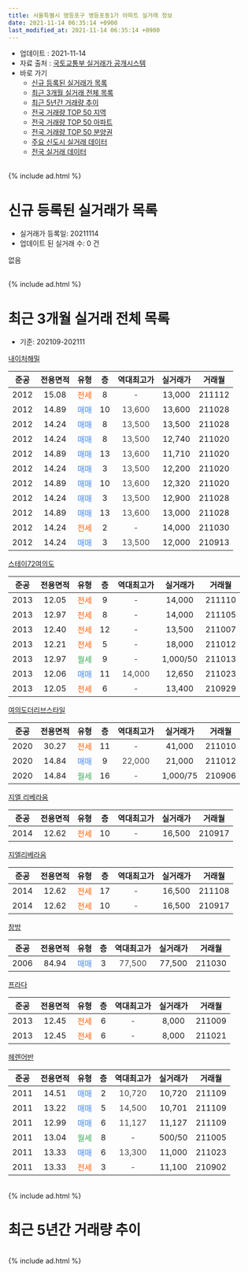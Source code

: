 ```yaml
---
title: 서울특별시 영등포구 영등포동1가 아파트 실거래 정보
date: 2021-11-14 06:35:14 +0900
last_modified_at: 2021-11-14 06:35:14 +0900
---
```


* 업데이트 : 2021-11-14
* 자료 출처 : [국토교통부 실거래가 공개시스템](http://rt.molit.go.kr)
* 바로 가기
    * [신규 등록된 실거래가 목록](#신규-등록된-실거래가-목록)
    * [최근 3개월 실거래 전체 목록](#최근-3개월-실거래-전체-목록)
    * [최근 5년간 거래량 추이](#최근-5년간-거래량-추이)
    * [전국 거래량 TOP 50 지역](https://inasie.github.io/apt-trade-info/최근-3개월-전국에서-가장-거래가-많이-발생한-지역)
    * [전국 거래량 TOP 50 아파트](https://inasie.github.io/apt-trade-info/최근-3개월-전국에서-가장-거래가-많이-발생한-아파트)
    * [전국 거래량 TOP 50 분양권](https://inasie.github.io/apt-trade-info/최근-3개월-전국에서-가장-거래가-많이-발생한-분양권)
    * [주요 신도시 실거래 데이터](https://inasie.github.io/apt-trade-info/주요-신도시)
    * [전국 실거래 데이터](https://inasie.github.io/apt-trade-info/전국)
<br>
{% include ad.html %}
<br>

# 신규 등록된 실거래가 목록
* 실거래가 등록일: 20211114
* 업데이트 된 실거래 수: 0 건

없음

<br>
{% include ad.html %}
<br>

# 최근 3개월 실거래 전체 목록
* 기준: 202109-202111


[내이처해밀](https://search.naver.com/search.naver?query=%EC%84%9C%EC%9A%B8%ED%8A%B9%EB%B3%84%EC%8B%9C+%EC%98%81%EB%93%B1%ED%8F%AC%EA%B5%AC+%EC%98%81%EB%93%B1%ED%8F%AC%EB%8F%991%EA%B0%80+%EB%82%B4%EC%9D%B4%EC%B2%98%ED%95%B4%EB%B0%80)

|준공|전용면적|유형|층|역대최고가|실거래가|거래월|
|:---:|:---:|:---:|:---:|:---:|:---:|:---:|
|2012|15.08|<span style="color:#ff5a00">전세</span>|8|<span style="color:#444444">-</span>|13,000|211112|
|2012|14.89|<span style="color:#4285f3">매매</span>|10|<span style="color:#444444">13,600</span>|13,600|211028|
|2012|14.24|<span style="color:#4285f3">매매</span>|8|<span style="color:#444444">13,500</span>|13,500|211028|
|2012|14.24|<span style="color:#4285f3">매매</span>|8|<span style="color:#444444">13,500</span>|12,740|211020|
|2012|14.89|<span style="color:#4285f3">매매</span>|13|<span style="color:#444444">13,600</span>|11,710|211020|
|2012|14.24|<span style="color:#4285f3">매매</span>|3|<span style="color:#444444">13,500</span>|12,200|211020|
|2012|14.89|<span style="color:#4285f3">매매</span>|10|<span style="color:#444444">13,600</span>|12,320|211020|
|2012|14.24|<span style="color:#4285f3">매매</span>|3|<span style="color:#444444">13,500</span>|12,900|211028|
|2012|14.89|<span style="color:#4285f3">매매</span>|13|<span style="color:#444444">13,600</span>|13,000|211028|
|2012|14.24|<span style="color:#ff5a00">전세</span>|2|<span style="color:#444444">-</span>|14,000|211030|
|2012|14.24|<span style="color:#4285f3">매매</span>|3|<span style="color:#444444">13,500</span>|12,000|210913|

[스테이72여의도](https://search.naver.com/search.naver?query=%EC%84%9C%EC%9A%B8%ED%8A%B9%EB%B3%84%EC%8B%9C+%EC%98%81%EB%93%B1%ED%8F%AC%EA%B5%AC+%EC%98%81%EB%93%B1%ED%8F%AC%EB%8F%991%EA%B0%80+%EC%8A%A4%ED%85%8C%EC%9D%B472%EC%97%AC%EC%9D%98%EB%8F%84)

|준공|전용면적|유형|층|역대최고가|실거래가|거래월|
|:---:|:---:|:---:|:---:|:---:|:---:|:---:|
|2013|12.05|<span style="color:#ff5a00">전세</span>|9|<span style="color:#444444">-</span>|14,000|211110|
|2013|12.97|<span style="color:#ff5a00">전세</span>|8|<span style="color:#444444">-</span>|14,000|211105|
|2013|12.40|<span style="color:#ff5a00">전세</span>|12|<span style="color:#444444">-</span>|13,500|211007|
|2013|12.21|<span style="color:#ff5a00">전세</span>|5|<span style="color:#444444">-</span>|18,000|211012|
|2013|12.97|<span style="color:#34a853">월세</span>|9|<span style="color:#444444">-</span>|1,000/50|211013|
|2013|12.06|<span style="color:#4285f3">매매</span>|11|<span style="color:#444444">14,000</span>|12,650|211023|
|2013|12.05|<span style="color:#ff5a00">전세</span>|6|<span style="color:#444444">-</span>|13,400|210929|

[여의도더리브스타일](https://search.naver.com/search.naver?query=%EC%84%9C%EC%9A%B8%ED%8A%B9%EB%B3%84%EC%8B%9C+%EC%98%81%EB%93%B1%ED%8F%AC%EA%B5%AC+%EC%98%81%EB%93%B1%ED%8F%AC%EB%8F%991%EA%B0%80+%EC%97%AC%EC%9D%98%EB%8F%84%EB%8D%94%EB%A6%AC%EB%B8%8C%EC%8A%A4%ED%83%80%EC%9D%BC)

|준공|전용면적|유형|층|역대최고가|실거래가|거래월|
|:---:|:---:|:---:|:---:|:---:|:---:|:---:|
|2020|30.27|<span style="color:#ff5a00">전세</span>|11|<span style="color:#444444">-</span>|41,000|211010|
|2020|14.84|<span style="color:#4285f3">매매</span>|9|<span style="color:#444444">22,000</span>|21,000|211012|
|2020|14.84|<span style="color:#34a853">월세</span>|16|<span style="color:#444444">-</span>|1,000/75|210906|

[지엘 리베라움](https://search.naver.com/search.naver?query=%EC%84%9C%EC%9A%B8%ED%8A%B9%EB%B3%84%EC%8B%9C+%EC%98%81%EB%93%B1%ED%8F%AC%EA%B5%AC+%EC%98%81%EB%93%B1%ED%8F%AC%EB%8F%991%EA%B0%80+%EC%A7%80%EC%97%98+%EB%A6%AC%EB%B2%A0%EB%9D%BC%EC%9B%80)

|준공|전용면적|유형|층|역대최고가|실거래가|거래월|
|:---:|:---:|:---:|:---:|:---:|:---:|:---:|
|2014|12.62|<span style="color:#ff5a00">전세</span>|10|<span style="color:#444444">-</span>|16,500|210917|

[지엘리베라움](https://search.naver.com/search.naver?query=%EC%84%9C%EC%9A%B8%ED%8A%B9%EB%B3%84%EC%8B%9C+%EC%98%81%EB%93%B1%ED%8F%AC%EA%B5%AC+%EC%98%81%EB%93%B1%ED%8F%AC%EB%8F%991%EA%B0%80+%EC%A7%80%EC%97%98%EB%A6%AC%EB%B2%A0%EB%9D%BC%EC%9B%80)

|준공|전용면적|유형|층|역대최고가|실거래가|거래월|
|:---:|:---:|:---:|:---:|:---:|:---:|:---:|
|2014|12.62|<span style="color:#ff5a00">전세</span>|17|<span style="color:#444444">-</span>|16,500|211108|
|2014|12.62|<span style="color:#ff5a00">전세</span>|10|<span style="color:#444444">-</span>|16,500|210917|

[창방](https://search.naver.com/search.naver?query=%EC%84%9C%EC%9A%B8%ED%8A%B9%EB%B3%84%EC%8B%9C+%EC%98%81%EB%93%B1%ED%8F%AC%EA%B5%AC+%EC%98%81%EB%93%B1%ED%8F%AC%EB%8F%991%EA%B0%80+%EC%B0%BD%EB%B0%A9)

|준공|전용면적|유형|층|역대최고가|실거래가|거래월|
|:---:|:---:|:---:|:---:|:---:|:---:|:---:|
|2006|84.94|<span style="color:#4285f3">매매</span>|3|<span style="color:#444444">77,500</span>|77,500|211030|

[프라다](https://search.naver.com/search.naver?query=%EC%84%9C%EC%9A%B8%ED%8A%B9%EB%B3%84%EC%8B%9C+%EC%98%81%EB%93%B1%ED%8F%AC%EA%B5%AC+%EC%98%81%EB%93%B1%ED%8F%AC%EB%8F%991%EA%B0%80+%ED%94%84%EB%9D%BC%EB%8B%A4)

|준공|전용면적|유형|층|역대최고가|실거래가|거래월|
|:---:|:---:|:---:|:---:|:---:|:---:|:---:|
|2013|12.45|<span style="color:#ff5a00">전세</span>|6|<span style="color:#444444">-</span>|8,000|211009|
|2013|12.45|<span style="color:#ff5a00">전세</span>|6|<span style="color:#444444">-</span>|8,000|211021|

[헤렌어반](https://search.naver.com/search.naver?query=%EC%84%9C%EC%9A%B8%ED%8A%B9%EB%B3%84%EC%8B%9C+%EC%98%81%EB%93%B1%ED%8F%AC%EA%B5%AC+%EC%98%81%EB%93%B1%ED%8F%AC%EB%8F%991%EA%B0%80+%ED%97%A4%EB%A0%8C%EC%96%B4%EB%B0%98)

|준공|전용면적|유형|층|역대최고가|실거래가|거래월|
|:---:|:---:|:---:|:---:|:---:|:---:|:---:|
|2011|14.51|<span style="color:#4285f3">매매</span>|2|<span style="color:#444444">10,720</span>|10,720|211109|
|2011|13.22|<span style="color:#4285f3">매매</span>|5|<span style="color:#444444">14,500</span>|10,701|211109|
|2011|12.99|<span style="color:#4285f3">매매</span>|6|<span style="color:#444444">11,127</span>|11,127|211109|
|2011|13.04|<span style="color:#34a853">월세</span>|8|<span style="color:#444444">-</span>|500/50|211005|
|2011|13.33|<span style="color:#4285f3">매매</span>|6|<span style="color:#444444">13,300</span>|11,000|211023|
|2011|13.33|<span style="color:#ff5a00">전세</span>|3|<span style="color:#444444">-</span>|11,100|210902|


<br>
{% include ad.html %}
<br>

# 최근 5년간 거래량 추이


<div style="width:100%;">
    <canvas id="deal_progress" height="200"></canvas>
</div>

<script>
new Chart(document.getElementById("deal_progress"), {
    type: 'line',
    data: {
        labels: ['201611','201612','201701','201702','201703','201704','201705','201706','201707','201708','201709','201710','201711','201712','201801','201802','201803','201804','201805','201806','201807','201808','201809','201810','201811','201812','201901','201902','201903','201904','201905','201906','201907','201908','201909','201910','201911','201912','202001','202002','202003','202004','202005','202006','202007','202008','202009','202010','202011','202012','202101','202102','202103','202104','202105','202106','202107','202108','202109','202110','202111'],
        datasets: [{
            label: '매매',
            pointRadius: 1,
            data: [5, 0, 5, 11, 8, 3, 14, 10, 3, 1, 4, 4, 3, 9, 8, 4, 3, 6, 4, 2, 4, 12, 3, 5, 4, 2, 9, 5, 9, 6, 5, 14, 2, 6, 7, 7, 4, 9, 6, 2, 2, 2, 6, 4, 1, 4, 4, 6, 10, 10, 6, 3, 3, 14, 12, 13, 2, 1, 1, 12, 3],
            borderColor: "rgba(255, 201, 14, 1)",
            backgroundColor: "rgba(255, 201, 14, 0.5)",
            fill: false,
            lineTension: 0
        },{
            label: '전월세',
            pointRadius: 1,
            data: [2, 5, 9, 11, 6, 9, 4, 7, 7, 11, 10, 7, 10, 11, 8, 20, 14, 11, 15, 11, 11, 17, 5, 12, 14, 15, 14, 17, 10, 16, 15, 13, 15, 8, 8, 13, 10, 15, 20, 21, 13, 11, 11, 6, 12, 7, 10, 13, 7, 11, 11, 10, 9, 16, 20, 20, 12, 14, 5, 8, 4],
            borderColor: "rgba(0, 141, 185, 1)",
            backgroundColor: "rgba(0, 141, 185, 0.5)",
            fill: false,
            lineTension: 0
        }
        ]
    },
    options: {
        responsive: true,
        title: {
            display: false
        },
        tooltips: {
            mode: 'index',
            intersect: false
        },
        hover: {
            mode: 'nearest',
            intersect: true
        },
        scales: {
            xAxes: [{
                display: true,
                scaleLabel: {
                    display: true,
                    labelString: '년/월'
                }
            }],
            yAxes: [{
                display: true,
                ticks: {
                    suggestedMin: 0,
                },
                scaleLabel: {
                    display: true,
                    labelString: '실거래 수'
                }
            }]
        }
    }
});

</script>


<br>
{% include ad.html %}
<br>


